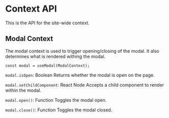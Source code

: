 # Context API
This is the API for the site-wide context.

## Modal Context
The modal context is used to trigger opening/closing of the modal.  It also determines what is rendered withing the modal.

`const modal = useModal(ModalContext);`

`modal.isOpen`: Boolean
Returns whether the modal is open on the page.

`modal.setChildComponent`: React Node
Accepts a child component to render within the modal.

`modal.open()`: Function
Toggles the modal open.

`modal.close()`: Function
Toggles the modal closed.
